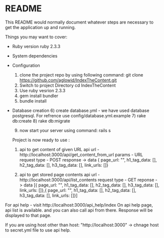 # README

This README would normally document whatever steps are necessary to get the
application up and running.

Things you may want to cover:

* Ruby version
  ruby 2.3.3

* System dependencies
  
* Configuration
  1) clone the project repo by using following command:
    git clone https://github.com/aglowid/IndexTheContent.git
  2) Switch to project Directory 
    cd IndexTheContent
  3) Use ruby vesrion 2.3.3
  4) gem install bundler
  5) bundle install

* Database creation
  6) create database.yml - we have used database postgresql. For refrence use config/database.yml.example
  7) rake db:create
  8) rake db:migrate

  9) now start your server using command:
    rails s 

  Project is now ready to use : 
  
  1) api to get content of given URL
  api url - http://localhost:3000/api/get_content_from_url 
  params - URL
  request type - POST
  response -> data { page_url: "", h1_tag_data: [], h2_tag_data: [], h3_tag_data: [], link_urls: []}

  2) api to get stored page contents 
  api url - http://localhost:3000/api/list_contents
  request type - GET
  reponse -> data [{ page_url: "", h1_tag_data: [], h2_tag_data: [], h3_tag_data: [], link_urls: []},{ page_url: "", h1_tag_data: [], h2_tag_data: [], h3_tag_data: [], link_urls: []}] 


For api help - visit http://localhost:3000/api_help/index
On api help page, api list is available. and you can also call api from there. Response will be displayed to that page.

If you are using host other than host: "http://localhost:3000" -> chnage host to secret.yml file to use api help.